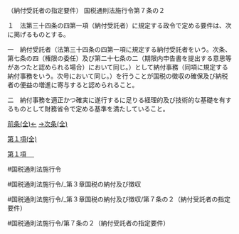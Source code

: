 （納付受託者の指定要件）
国税通則法施行令第７条の２

１　法第三十四条の四第一項（納付受託者）に規定する政令で定める要件は、次に掲げるものとする。

一　納付受託者（法第三十四条の四第一項に規定する納付受託者をいう。次条、第七条の四（権限の委任）及び第二十七条の二（期限内申告書を提出する意思等があつたと認められる場合）において同じ。）として納付事務（同項に規定する納付事務をいう。次号において同じ。）を行うことが国税の徴収の確保及び納税者の便益の増進に寄与すると認められること。

二　納付事務を適正かつ確実に遂行するに足りる経理的及び技術的な基礎を有するものとして財務省令で定める基準を満たしていること。

[前条(全)←](国税通則法施行＿令＿第７条_.md)    [→次条(全)](国税通則法施行＿令＿第７条の３_.md)

[第１項(全)](国税通則法施行＿令＿第７条の２第１項_.md)  

[第１項 　 ](国税通則法施行＿令＿第７条の２第１項.md)  

#国税通則法施行令

#国税通則法施行令/_第３章国税の納付及び徴収

#国税通則法施行令/_第３章国税の納付及び徴収/第７条の２（納付受託者の指定要件）

#国税通則法施行令/第７条の２（納付受託者の指定要件）

